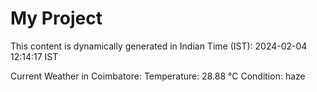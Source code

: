 # My Project

This content is dynamically generated in Indian Time (IST): 2024-02-04 12:14:17 IST


Current Weather in Coimbatore:
Temperature: 28.88 °C
Condition: haze
